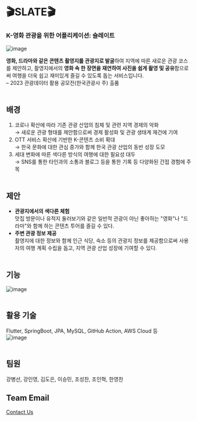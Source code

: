 # 🎬SLATE🎬
### K-영화 관광을 위한 어플리케이션: 슬레이트
![image](https://github.com/slate-movte/slate-client/assets/52899340/bfd6cef5-8465-4d8a-a634-3a4ca34bf4ca)

**영화, 드라마와 같은 콘텐츠 촬영지를 관광지로 발굴**하여 지역에 따른 새로운 관광 코스를 제안하고, 촬영지에서의 **영화 속 한 장면을 재연하여 사진을 쉽게 촬영 및 공유**함으로써 여행을 더욱 쉽고 재미있게 즐길 수 있도록 돕는 서비스입니다.   
– 2023 관광데이터 활용 공모전(한국관광사 주) 출품
</br></br>
## 배경
1. 코로나 확산에 따라 기존 관광 산업의 침체 및 관련 지역 경제의 악화  
   → 새로운 관광 형태를 제안함으로써 경제 활성화 및 관광 생태계 재건에 기여
2. OTT 서비스 확산에 기반한 K-콘텐츠 소비 확대  
   → 한국 문화에 대한 관심 증가와 함께 한국 관광 산업의 동반 성장 도모
3. 세대 변화에 따른 색다른 방식의 여행에 대한 필요성 대두  
   → SNS를 통한 타인과의 소통과 블로그 등을 통한 기록 등 다양화된 간접 경험에 주목
</br></br>
## 제안
- **관광지에서의 색다른 체험**  
  맛집 방문이나 유적지 둘러보기와 같은 일반적 관광이 아닌 좋아하는 "영화"나 "드라마"와 함께 하는 콘텐츠 투어를 즐길 수 있다.
- **주변 관광 정보 제공**  
  촬영지에 대한 정보와 함께 인근 식당, 숙소 등의 관광지 정보를 제공함으로써 사용자의 여행 계획 수립을 돕고, 지역 관광 산업 성장에 기여할 수 있다.
</br></br>
## 기능
![image](https://github.com/slate-movte/slate-client/assets/52899340/24ac925f-b33e-4b46-8132-4f8c7be4c873)
</br></br>
## 활용 기술
Flutter, SpringBoot, JPA, MySQL, GitHub Action, AWS Cloud 등  
![image](https://github.com/slate-movte/slate-client/assets/52899340/10d44dbd-bf6d-456e-bd7c-4024e1ed1766)
</br></br>
## 팀원
강병선, 강인영, 김도은, 이승민, 조성찬, 조인혁, 한영찬

## Team Email
[Contact Us](hanmango.o@gmail.com)
</br></br>

